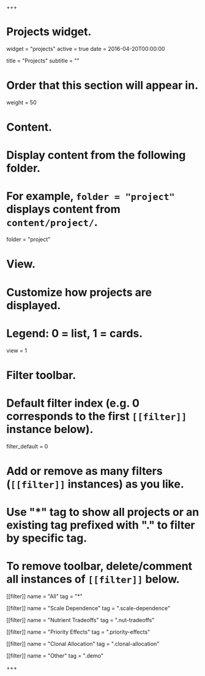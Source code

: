 +++
# Projects widget.
widget = "projects"
active = true
date = 2016-04-20T00:00:00

title = "Projects"
subtitle = ""

# Order that this section will appear in.
weight = 50

# Content.
# Display content from the following folder.
# For example, `folder = "project"` displays content from `content/project/`.
folder = "project"

# View.
# Customize how projects are displayed.
# Legend: 0 = list, 1 = cards.
view = 1

# Filter toolbar.

# Default filter index (e.g. 0 corresponds to the first `[[filter]]` instance below).
filter_default = 0

# Add or remove as many filters (`[[filter]]` instances) as you like.
# Use "*" tag to show all projects or an existing tag prefixed with "." to filter by specific tag.
# To remove toolbar, delete/comment all instances of `[[filter]]` below.
[[filter]]
  name = "All"
  tag = "*"

[[filter]]
  name = "Scale Dependence"
  tag = ".scale-dependence"

[[filter]]
  name = "Nutrient Tradeoffs"
  tag = ".nut-tradeoffs"

[[filter]]
  name = "Priority Effects"
  tag = ".priority-effects"

[[filter]]
  name = "Clonal Allocation"
  tag = ".clonal-allocation"
  
[[filter]]
  name = "Other"
  tag = ".demo"

+++


